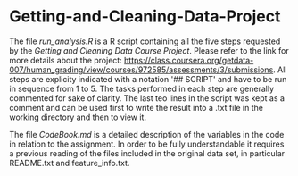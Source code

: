 Getting-and-Cleaning-Data-Project
=================================

The file *run_analysis.R* is a R script containing all the five steps requested by the *Getting and Cleaning Data Course Project*.
Please refer to the link for more details about the project: https://class.coursera.org/getdata-007/human_grading/view/courses/972585/assessments/3/submissions.
All steps are explicity indicated with a notation '## SCRIPT' and  have to be run in sequence from 1 to 5. The tasks performed in each step are generally commented for sake of clarity.
The last teo lines in the script was kept as a comment and can be used first to write the result into a .txt file in the working directory and then to view it.

The file *CodeBook.md* is a detailed description of the variables in the code in relation to the assignment. In order to be fully understandable it requires a previous reading of the files included in the original data set, in particular README.txt and feature_info.txt.
